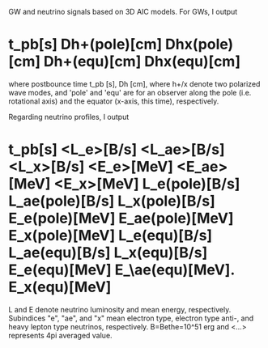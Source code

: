 GW and neutrino signals based on 3D AIC models.
For GWs, I output
#   t_pb[s]     Dh+(pole)[cm]     Dhx(pole)[cm]      Dh+(equ)[cm]      Dhx(equ)[cm]
where postbounce time t_pb [s], Dh [cm], where h+/x denote two polarized wave modes,
and 'pole' and 'equ' are for an observer along the pole (i.e. rotational axis) and the equator (x-axis, this time), respectively.

Regarding neutrino profiles, I output
#   t_pb[s]        <L_e>[B/s]       <L_ae>[B/s]        <L_x>[B/s]        <E_e>[MeV]       <E_ae>[MeV]        <E_x>[MeV]    L_e(pole)[B/s]   L_ae(pole\)[B/s]    L_x(pole)[B/s]    E_e(pole)[MeV]   E_ae(pole)[MeV]    E_x(pole)[MeV]     L_e(equ)[B/s]    L_ae(equ)[B/s]     L_x(equ)[B/s]     E_e(equ)[MeV]    E_\ae(equ)[MeV].    E_x(equ)[MeV]
L and E denote neutrino luminosity and mean energy, respectively.
Subindices "e", "ae", and "x" mean electron type, electron type anti-, and heavy lepton type neutrinos, respectively.
B=Bethe=10^51 erg and <...> represents 4pi averaged value.
